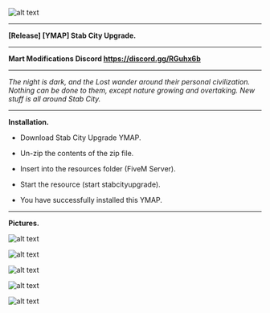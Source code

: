 ![alt text](https://forum.cfx.re/uploads/default/original/4X/d/2/b/d2b0e1263a055a9baa6384f53930f99acfe49aa0.png "Banner")

---

**[Release] [YMAP] Stab City Upgrade.**

---

**Mart Modifications Discord https://discord.gg/RGuhx6b**

---

*The night is dark, and the Lost wander around their personal civilization. Nothing can be done to them, except nature growing and overtaking. New stuff is all around Stab City.*

---

**Installation.**

* Download Stab City Upgrade YMAP.

* Un-zip the contents of the zip file.

* Insert into the resources folder (FiveM Server).

* Start the resource (start stabcityupgrade).

* You have successfully installed this YMAP.

---

**Pictures.**

![alt text](https://forum.cfx.re/uploads/default/original/4X/a/d/6/ad6b855dbb4f331930d444c18fa4fc77141db115.jpeg "1")

![alt text](https://forum.cfx.re/uploads/default/original/4X/1/e/7/1e7df165f414f057351bcde281d1789eac114165.jpeg "2")

![alt text](https://forum.cfx.re/uploads/default/original/4X/1/8/6/1865cfd1595b0273de62774e409df652e8a11074.jpeg "3")

![alt text](https://forum.cfx.re/uploads/default/original/4X/a/6/b/a6b54a744324d4f609ee4bdbd01b56664bd139c9.jpeg "4")

![alt text](https://forum.cfx.re/uploads/default/original/4X/0/6/8/068e4d63bd97699a1fdd2f150ddfa90926d51a40.jpeg "5")
